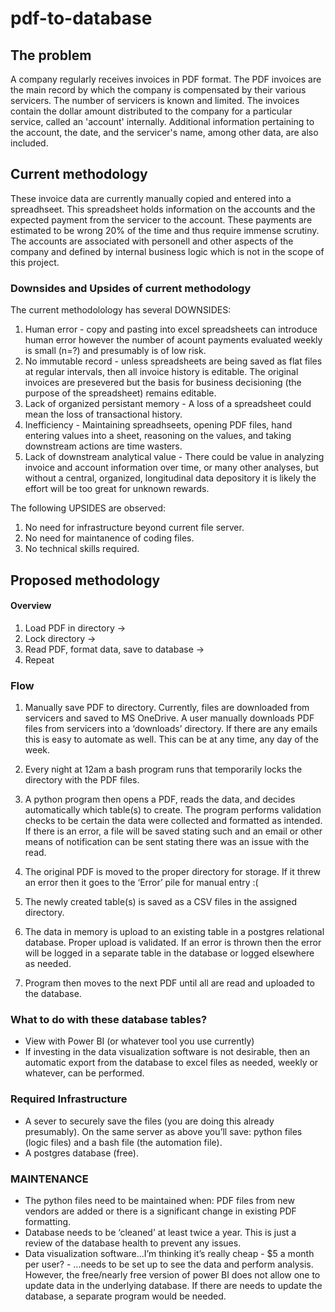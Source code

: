 # pdf-to-database

## The problem
A company regularly receives invoices in PDF format. The PDF invoices are the main record by which the company is compensated by their various servicers. The number of servicers is known and limited. The invoices contain the dollar amount distributed to the company for a particular service, called an 'account' internally. Additional information pertaining to the account, the date, and the servicer's name, among other data, are also included.  

## Current methodology
These invoice data are currently manually copied and entered into a spreadhseet. This spreadsheet holds information on the accounts and the expected payment from the servicer to the account. These payments are estimated to be wrong 20% of the time and thus require immense scrutiny. The accounts are associated with personell and other aspects of the company and defined by internal business logic which is not in the scope of this project. 

### Downsides and Upsides of current methodology
The current methodolology has several DOWNSIDES:  
1. Human error - copy and pasting into excel spreadsheets can introduce human error however the number of acount payments evaluated weekly is small (n=?) and presumably is of low risk.
2. No immutable record - unless spreadsheets are being saved as flat files at regular intervals, then all invoice history is editable. The original invoices are presevered but the basis for business decisioning (the purpose of the spreadsheet) remains editable.
3. Lack of organized persistant memory - A loss of a spreadsheet could mean the loss of transactional history.
4. Inefficiency - Maintaining spreadhseets, opening PDF files, hand entering values into a sheet, reasoning on the values, and taking downstream actions are time wasters.
5. Lack of downstream analytical value - There could be value in analyzing invoice and account information over time, or many other analyses, but without a central, organized, longitudinal data depository it is likely the effort will be too great for unknown rewards.

The following UPSIDES are observed:  
1. No need for infrastructure beyond current file server. 
2. No need for maintanence of coding files. 
3. No technical skills required.


## Proposed methodology
#### Overview
1. Load PDF in directory -> 
2. Lock directory -> 
3. Read PDF, format data, save to database ->
4. Repeat

### Flow
1. Manually save PDF to directory. Currently, files are downloaded from servicers and saved to MS OneDrive. A user manually downloads PDF files from servicers into a ‘downloads’ directory. If there are any emails this is easy to automate as well. This can be at any time, any day of the week.

2. Every night at 12am a bash program runs that temporarily locks the directory with the PDF files.
3. A python program then opens a PDF, reads the data, and decides automatically which table(s) to create. 
The program performs validation checks to be certain the data were collected and formatted as intended. If there is an error, a file will be saved stating such and an email or other means of notification can be sent stating there was an issue with the read.
4. The original PDF is moved to the proper directory for storage. If it threw an error then it goes to the ‘Error’ pile for manual entry :(
5. The newly created table(s) is saved as a CSV files in the assigned directory.
6. The data in memory is upload to an existing table in a postgres relational database. Proper upload is validated. If an error is thrown then the error will be logged in a separate table in the database or logged elsewhere as needed.
7. Program then moves to the next PDF until all are read and uploaded to the database.

### What to do with these database tables? 
- View with Power BI (or whatever tool you use currently)
- If investing in the data visualization software is not desirable, then an automatic export from the database to excel files as needed, weekly or whatever, can be performed. 

### Required Infrastructure
- A sever to securely save the files (you are doing this already presumably). On the same server as above you’ll save: python files (logic files) and a bash file (the automation file).
- A postgres database (free).

### MAINTENANCE
- The python files need to be maintained when: PDF files from new vendors are added or there is a significant change in existing PDF formatting. 
- Database needs to be ‘cleaned’ at least twice a year. This is just a review of the database health to prevent any issues.
- Data visualization software...I’m thinking it’s really cheap - $5 a month per user? - ...needs to be set up to see the data and perform analysis. However, the free/nearly free version of power BI does not allow one to update data in the underlying database. If there are needs to update the database, a separate program would be needed. 
